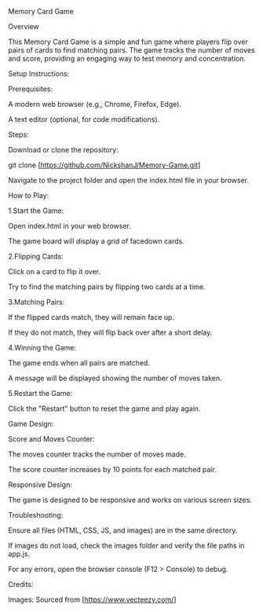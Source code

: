 Memory Card Game

Overview

This Memory Card Game is a simple and fun game where players flip over pairs of cards to find matching pairs. 
The game tracks the number of moves and score, providing an engaging way to test memory and concentration.


Setup Instructions:

Prerequisites:

A modern web browser (e.g., Chrome, Firefox, Edge).

A text editor (optional, for code modifications).


Steps:

Download or clone the repository:

git clone [https://github.com/NickshanJ/Memory-Game.git]

Navigate to the project folder and open the index.html file in your browser.


How to Play:

1.Start the Game:

Open index.html in your web browser.

The game board will display a grid of facedown cards.

2.Flipping Cards:

Click on a card to flip it over.

Try to find the matching pairs by flipping two cards at a time.

3.Matching Pairs:

If the flipped cards match, they will remain face up.

If they do not match, they will flip back over after a short delay.

4.Winning the Game:

The game ends when all pairs are matched.

A message will be displayed showing the number of moves taken.

5.Restart the Game:

Click the "Restart" button to reset the game and play again.

Game Design:

Score and Moves Counter:

The moves counter tracks the number of moves made.

The score counter increases by 10 points for each matched pair.

Responsive Design:

The game is designed to be responsive and works on various screen sizes.

Troubleshooting:

Ensure all files (HTML, CSS, JS, and images) are in the same directory.

If images do not load, check the images folder and verify the file paths in app.js.

For any errors, open the browser console (F12 > Console) to debug.

Credits:

Images: Sourced from [https://www.vecteezy.com/]